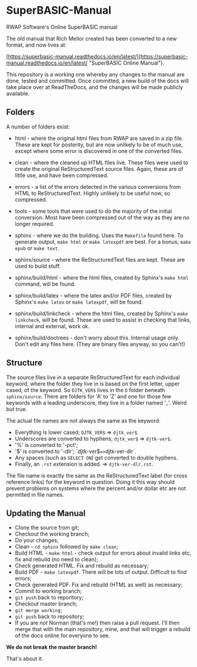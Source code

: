 # SuperBASIC-Manual
RWAP Software's Online SuperBASIC manual

The old manual that Rich Mellor created has been converted to a new format, and now lives at:

[https://superbasic-manual.readthedocs.io/en/latest/](https://superbasic-manual.readthedocs.io/en/latest/ "SuperBASIC Online Manual").


This repository is a working one whereby any changes to the manual are done, tested and committed. Once committed, a new build of the docs will take place over at ReadTheDocs, and the changes will be made publicly available.


## Folders
A number of folders exist:

- html - where the original html files from RWAP are saved in a zip file. These are kept for posterity, but are now unlikely to be of much use, except where some error is discovered in one of the converted files.
- clean - where the cleaned up HTML files live. These files were used to create the original ReStructuredText source files. Again, these are of little use, and have been compressed.
- errors - a list of the errors detected in the various conversions from HTML to ReStructuredText. Highly unlikely to be useful now, so compressed.
- tools - some tools that were used to do the majority of the initial conversion. Most have been compressed out of the way as they are no longer required.

- sphinx - where we do the building. Uses the `Makefile` found here. To generate output, `make html` or `make latexpdf` are best. For a bonus, `make epub` or `make text`.
- sphinx/source - where the ReStructuredText files are kept. These are used to build stuff.
- sphinx/build/html - where the html files, created by Sphinx's `make html` command, will be found.
- sphinx/build/latex - where the latex and/or PDF files, created by Sphinx's `make latex` or `make latexpdf`, will be found.
- sphinx/build/linkcheck - where the html files, created by Sphinx's `make linkcheck`, will be found. These are used to assist in checking that links, internal and external, work ok.
- sphinx/build/doctrees - don't worry about this. Internal usage only. Don't edit any files here. (They are binary files anyway, so you can't!)


## Structure
The source files live in a separate ReStructuredText for each individual keyword, where the folder they live in is based on the first letter, upper cased, of the keyword. So `DJTK_VER$` lives in the `D` folder beneath `sphinx/source`. There are folders for 'A' to 'Z' and one for those few keywords with a leading underscore, they live in a folder named '_'. Weird but true.

The actual file names are not always the same as the keyword:

- Everything is lower cased; `DJTK_VER$` => `djtk_ver$`.
- Underscores are converted to hyphens; `djtk_ver$` => `djtk-ver$`.
- '%' is converted to '-pct';
- '$' is converted to '-dlr'; `djtk-ver$` => `djtk-ver-dlr`.
- Any spaces (such as `SELECT ON`) get converted to double hyphens.
- Finally, an `.rst` extension is added. => `djtk-ver-dlr.rst`.

The file name is exactly the same as the ReStructuredText label (for cross reference links) for the keyword in question. Doing it this way should prevent problems on systems where the percent and/or dollar etc are not permitted in file names.


## Updating the Manual
- Clone the source from git;
- Checkout the working branch;
- Do your changes;
- Clean - `cd sphinx` followed by `make clean`;
- Build HTML - `make html` - check output for errors about invalid links etc, fix and rebuild (no need to clean);
- Check generated HTML. Fix and rebuild as necessary;
- Build PDF - `make latexpdf`. There will be lots of output. Difficult to find errors;
- Check generated PDF. Fix and rebuild (HTML as well) as necessary;
- Commit to working branch;
- `git push` back to reporitory;
- Checkout master branch;
- `git merge working`;
- `git push` back to repository;
- If you are *not* Norman (that's me!) then raise a pull request. I'll then merge that with the main repository, mine, and that will trigger a rebuild of the docs online for everyone to see.

**We do not break the master branch!**

That's about it.
